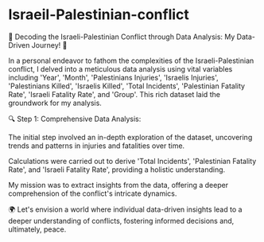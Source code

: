 # Israeil-Palestinian-conflict
🌟 Decoding the Israeli-Palestinian Conflict through Data Analysis: My Data-Driven Journey! 🌟

In a personal endeavor to fathom the complexities of the Israeli-Palestinian conflict, I delved into a meticulous data analysis using vital variables including 'Year', 'Month', 'Palestinians Injuries', 'Israelis Injuries', 'Palestinians Killed', 'Israelis Killed', 'Total Incidents', 'Palestinian Fatality Rate', 'Israeli Fatality Rate', and 'Group'. This rich dataset laid the groundwork for my analysis.

🔍 Step 1: Comprehensive Data Analysis:

The initial step involved an in-depth exploration of the dataset, uncovering trends and patterns in injuries and fatalities over time.

Calculations were carried out to derive 'Total Incidents', 'Palestinian Fatality Rate', and 'Israeli Fatality Rate', providing a holistic understanding.

My mission was to extract insights from the data, offering a deeper comprehension of the conflict's intricate dynamics.

🌍 Let's envision a world where individual data-driven insights lead to a deeper understanding of conflicts, fostering informed decisions and, ultimately, peace.
